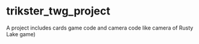# trikster_twg_project
 A project includes cards game code and camera code like camera of Rusty Lake game)
